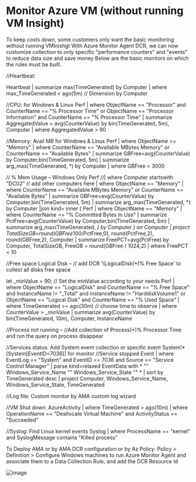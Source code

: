 # Monitor Azure VM (without running VM Insight)

To keep costs down, some customers only want the basic monitoring without running VMInishgt
With Azure Monitor Agent DCR, we can now customize collection to only specific "performance counters" and "events" to reduce data size and save money
Below are the basic monitors on which the rules must be built.


//Heartbeat: 

Heartbeat
| summarize max(TimeGenerated) by Computer
| where max_TimeGenerated < ago(5m)
// Dimension by Computer


//CPU: for Windows & Linux 
Perf 
| where ObjectName == "Processor" and CounterName == "% Processor Time" or 
ObjectName == "Processor Information" and CounterName == "% Processor Time"
| summarize AggregatedValue = avg(CounterValue) by bin(TimeGenerated, 5m), Computer 
| where AggregatedValue > 90


//Memory: Avail MB for Windows & Linux 
Perf
| where ObjectName == "Memory" 
| where CounterName == "Available MBytes Memory" or CounterName == "Available Bytes"
| summarize GBFree=avg(CounterValue) by Computer,bin(TimeGenerated, 5m)
| summarize arg_max(TimeGenerated, *) by Computer
| where GBFree < 3000

// % Mem Usage – Windows Only 
Perf
//| where Computer startswith "DC02" 
// add other computers here
| where ObjectName == "Memory" 
| where CounterName == "Available MBytes Memory" or CounterName == "Available Bytes"
| summarize GBFree=avg(CounterValue) by Computer,bin(TimeGenerated, 5m)
| summarize arg_max(TimeGenerated, *) by Computer
|join kind= inner
(
    Perf
    | where ObjectName == "Memory" 
    | where CounterName == "% Committed Bytes In Use"
    | summarize PctFree=avg(CounterValue) by Computer,bin(TimeGenerated, 5m)
    | summarize arg_max(TimeGenerated, *) by Computer
)
on Computer 
| project   TotalSizeGB=round(GBFree*100/PctFree,0), 
            round(PctFree,2),
            round(GBFree,2), 
            Computer
| summarize FreePCT=avg(PctFree) by Computer,
            TotalSizeGB,
            FreeGB = round(GBFree / 1024,2)
| where FreePCT < 10

//Free space Logical Disk –
// add DCR '\LogicalDisk(*)\% Free Space' to collect all disks free space

let _minValue = 90; // Set the minValue according to your needs
Perf
| where ObjectName == "LogicalDisk" and CounterName == "% Free Space"  and InstanceName != "_Total" and InstanceName != "HarddiskVolume1" 
  or ObjectName == "Logical Disk" and CounterName == "% Used Space"
| where TimeGenerated >= ago(30m) // choose time to observe 
| where CounterValue > _minValue
| summarize avg(CounterValue) by bin(TimeGenerated, 10m), Computer, InstanceName

//Process not running – 
//Add collection of Process(*)% Processor Time and run the query on process disappear

//Services status: Add System event collection or specific event System!*[System[EventID=7036]] for monitor //Service stopped
Event
| where EventLog == "System" and EventID == 7036 and Source == "Service Control Manager"
| parse kind=relaxed EventData with * "<Data Name="param1">" Windows_Service_Name "</Data><Data Name="param2">" Windows_Service_State "</Data>" *
| sort by TimeGenerated desc
| project Computer, Windows_Service_Name, Windows_Service_State, TimeGenerated

//Log file:
Custom monitor by AMA custom log wizard

//VM Shut down:
AzureActivity
| where TimeGenerated > ago(10m)
| where OperationName == "Deallocate Virtual Machine" and ActivityStatus == "Succeeded"

//Syslog: Find Linux kernel events
Syslog
| where ProcessName == "kernel" and SyslogMessage contains "Killed process"

To Deploy AMA or by AMA DCR configuration or by Az Policy:
Policy > Definition > Configure Windows machines to run Azure Monitor Agent and associate them to a Data Collection Rule, and add the DCR Resource Id
 

![image](https://user-images.githubusercontent.com/24368496/188887658-05d61d9b-98ff-4ee7-8d5a-6943badcd49c.png)
